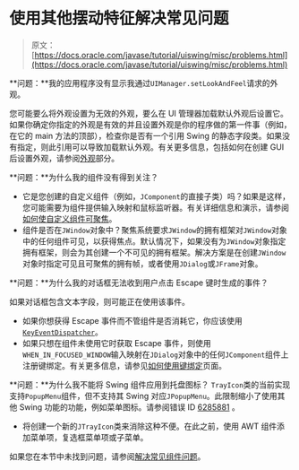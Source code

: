 # 使用其他摆动特征解决常见问题

> 原文： [https://docs.oracle.com/javase/tutorial/uiswing/misc/problems.html](https://docs.oracle.com/javase/tutorial/uiswing/misc/problems.html)

**问题：**我的应用程序没有显示我通过`UIManager.setLookAndFeel`请求的外观。

您可能要么将外观设置为无效的外观，要么在 UI 管理器加载默认外观后设置它。如果你确定你指定的外观是有效的并且设置外观是你的程序做的第一件事（例如，在它的 main 方法的顶部），检查你是否有一个引用 Swing 的静态字段类。如果没有指定，则此引用可以导致加载默认外观。有关更多信息，包括如何在创建 GUI 后设置外观，请参阅[外观](../lookandfeel/plaf.html)部分。

**问题：**为什么我的组件没有得到关注？

*   它是您创建的自定义组件（例如，`JComponent`的直接子类）吗？如果是这样，您可能需要为组件提供输入映射和鼠标监听器。有关详细信息和演示，请参阅[如何使自定义组件可聚焦](focus.html#focusable)。
*   组件是否在`JWindow`对象中？聚焦系统要求`JWindow`的拥有框架对`JWindow`对象中的任何组件可见，以获得焦点。默认情况下，如果没有为`JWindow`对象指定拥有框架，则会为其创建一个不可见的拥有框架。解决方案是在创建`JWindow`对象时指定可见且可聚焦的拥有帧，或者使用`JDialog`或`JFrame`对象。

**问题：**为什么我的对话框无法收到用户点击 Escape 键时生成的事件？

如果对话框包含文本字段，则可能正在使用该事件。

*   如果你想获得 Escape 事件而不管组件是否消耗它，你应该使用 [``KeyEventDispatcher``](https://docs.oracle.com/javase/8/docs/api/java/awt/KeyEventDispatcher.html)。
*   如果只想在组件未使用它时获取 Escape 事件，则使用`WHEN_IN_FOCUSED_WINDOW`输入映射在`JDialog`对象中的任何`JComponent`组件上注册键绑定。有关更多信息，请参见[如何使用键绑定](../misc/keybinding.html)页面。

**问题：**为什么我不能将 Swing 组件应用到托盘图标？ `TrayIcon`类的当前实现支持`PopupMenu`组件，但不支持其 Swing 对应`JPopupMenu`。此限制缩小了使用其他 Swing 功能的功能，例如菜单图标。请参阅错误 ID [6285881](http://bugs.java.com/bugdatabase/view_bug.do?bug_id=6285881) 。

*   将创建一个新的`JTrayIcon`类来消除这种不便。在此之前，使用 AWT 组件添加菜单项，复选框菜单项或子菜单。

如果您在本节中未找到问题，请参阅[解决常见组件问题](../components/problems.html)。